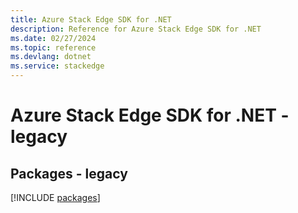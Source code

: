 ```yaml
---
title: Azure Stack Edge SDK for .NET
description: Reference for Azure Stack Edge SDK for .NET
ms.date: 02/27/2024
ms.topic: reference
ms.devlang: dotnet
ms.service: stackedge
---
```

# Azure Stack Edge SDK for .NET - legacy
## Packages - legacy
[!INCLUDE [packages](stack-edge-index.md)]